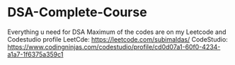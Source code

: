 # DSA-Complete-Course
Everything u need for DSA 
Maximum of the codes are on my Leetcode and Codestudio profile
LeetCde: https://leetcode.com/subimaldas/
CodeStudio: https://www.codingninjas.com/codestudio/profile/cd0d07a1-60f0-4234-a1a7-1f6375a359c1
